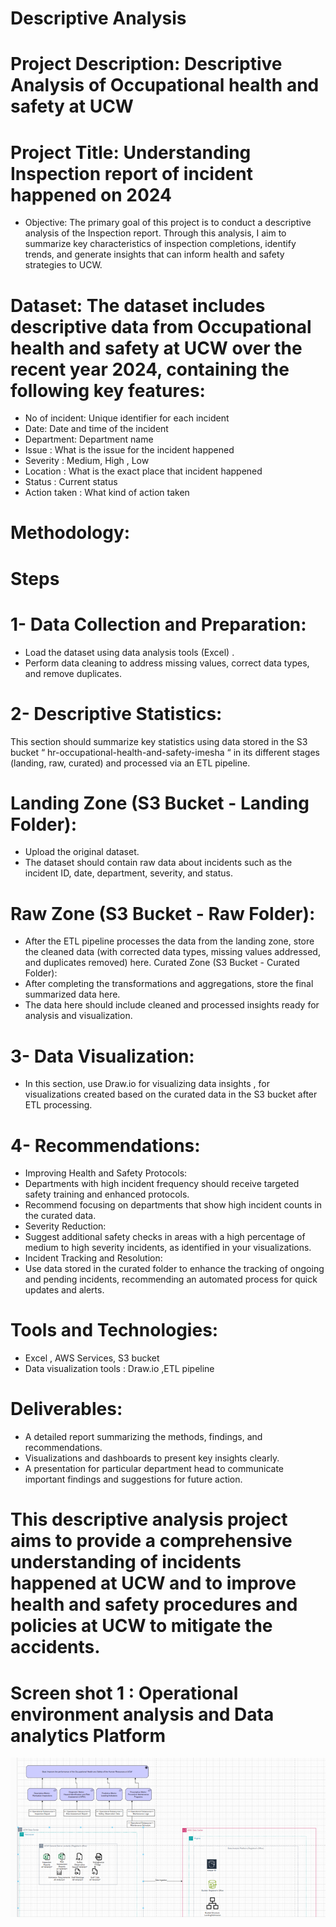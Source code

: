# Descriptive Analysis 
# Project Description: Descriptive Analysis of Occupational health and safety at UCW
# Project Title: Understanding Inspection report of incident happened on 2024
- Objective: The primary goal of this project is to conduct a descriptive analysis of the Inspection report. Through this analysis, I aim to summarize key characteristics of inspection completions, identify trends, and generate insights that can inform health and safety strategies to UCW.
# Dataset: The dataset includes descriptive data from Occupational health and safety at UCW over the recent year 2024, containing the following key features:
- No of incident: Unique identifier for each incident
- Date: Date and time of the incident
- Department: Department name
- Issue : What is the issue for the incident happened 
- Severity : Medium, High , Low
- Location : What is the exact place that incident happened
- Status : Current status
- Action taken : What kind of action taken
# Methodology:
# Steps
# 1- Data Collection and Preparation:
- Load the dataset using data analysis tools (Excel) .
- Perform data cleaning to address missing values, correct data types, and remove duplicates.
# 2- Descriptive Statistics: 
This section should summarize key statistics using data stored in the S3 bucket “ hr-occupational-health-and-safety-imesha “ in its different stages (landing, raw, curated) and processed via an ETL pipeline.
# Landing Zone (S3 Bucket - Landing Folder):
- Upload the original dataset.
- The dataset should contain raw data about incidents such as the incident ID, date, department, severity, and status.
# Raw Zone (S3 Bucket - Raw Folder):
- After the ETL pipeline processes the data from the landing zone, store the cleaned data (with corrected data types, missing values addressed, and duplicates removed) here.
Curated Zone (S3 Bucket - Curated Folder):
- After completing the transformations and aggregations, store the final summarized data here.
- The data here should include cleaned and processed insights ready for analysis and visualization.
# 3- Data Visualization: 
- In this section, use Draw.io for visualizing data insights , for visualizations created based on the curated data in the S3 bucket after ETL processing.
# 4- Recommendations: 
- Improving Health and Safety Protocols:
- Departments with high incident frequency should receive targeted safety training and enhanced protocols.
- Recommend focusing on departments that show high incident counts in the curated data.
- Severity Reduction:
- Suggest additional safety checks in areas with a high percentage of medium to high severity incidents, as identified in your visualizations.
- Incident Tracking and Resolution:
- Use data stored in the curated folder to enhance the tracking of ongoing and pending incidents, recommending an automated process for quick updates and alerts.
# Tools and Technologies:
- Excel , AWS Services, S3 bucket
- Data visualization tools : Draw.io ,ETL pipeline
# Deliverables:
- A detailed report summarizing the methods, findings, and recommendations.
- Visualizations and dashboards to present key insights clearly.
- A presentation for particular department head to communicate important findings and suggestions for future action.
# This descriptive analysis project aims to provide a comprehensive understanding of incidents happened at UCW and to improve health and safety procedures and policies at UCW to mitigate the accidents.
# Screen shot 1 : Operational environment analysis and Data analytics Platform 
![AWS Project](https://github.com/Imeshnaga/data-analyst-imesh/blob/main/Screen%20shot%201-Operational%20environment%20analysis%20and%20Data%20analytics%20Platform.png)

